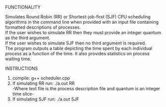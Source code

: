 FUNCTIONALITY

Simulates Round Robin (RR) or Shortest-job-first (SJF) CPU scheduling algorithms in the command line when provided with an input file containing formatted descriptions of processes.  
If the user wishes to simulate RR then they must provide an integer quantum as the third argument.  
If the user wishes to simulate SJF then no third argument is required.  
The program outputs a table depicting the time spent by each individual process as a function of the time. It also
provides statistics on process waiting time.  
  
INSTRUCTIONS  

1. compile: g++ scheduler.cpp  
2. If simulating RR run: ./a.out <text file> RR <quantum>  
    -Where text file is the process description file  and quantum is an integer time slice-  
3. If simulating SJF run: ./a.out <text file> SJF